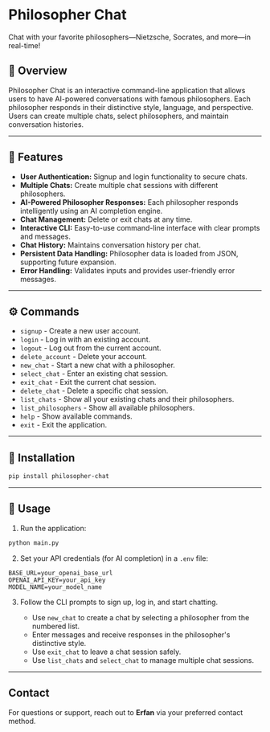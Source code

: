 # Philosopher Chat

Chat with your favorite philosophers—Nietzsche, Socrates, and more—in real-time!

## 📌 Overview

Philosopher Chat is an interactive command-line application that allows users to have AI-powered conversations with famous philosophers. Each philosopher responds in their distinctive style, language, and perspective. Users can create multiple chats, select philosophers, and maintain conversation histories.

---

## 🌟 Features

* **User Authentication:** Signup and login functionality to secure chats.
* **Multiple Chats:** Create multiple chat sessions with different philosophers.
* **AI-Powered Philosopher Responses:** Each philosopher responds intelligently using an AI completion engine.
* **Chat Management:** Delete or exit chats at any time.
* **Interactive CLI:** Easy-to-use command-line interface with clear prompts and messages.
* **Chat History:** Maintains conversation history per chat.
* **Persistent Data Handling:** Philosopher data is loaded from JSON, supporting future expansion.
* **Error Handling:** Validates inputs and provides user-friendly error messages.

---

## ⚙️ Commands

* `signup` - Create a new user account.
* `login` - Log in with an existing account.
* `logout` - Log out from the current account.
* `delete_account` - Delete your account.
* `new_chat` - Start a new chat with a philosopher.
* `select_chat` - Enter an existing chat session.
* `exit_chat` - Exit the current chat session.
* `delete_chat` - Delete a specific chat session.
* `list_chats` - Show all your existing chats and their philosophers.
* `list_philosophers` - Show all available philosophers.
* `help` - Show available commands.
* `exit` - Exit the application.

---

## 🚀 Installation

```bash
pip install philosopher-chat
```

---

## 🥩 Usage

1. Run the application:

```bash
python main.py
```

2. Set your API credentials (for AI completion) in a `.env` file:

```
BASE_URL=your_openai_base_url
OPENAI_API_KEY=your_api_key
MODEL_NAME=your_model_name
```

3. Follow the CLI prompts to sign up, log in, and start chatting.

   * Use `new_chat` to create a chat by selecting a philosopher from the numbered list.
   * Enter messages and receive responses in the philosopher's distinctive style.
   * Use `exit_chat` to leave a chat session safely.
   * Use `list_chats` and `select_chat` to manage multiple chat sessions.

---

## Contact

For questions or support, reach out to **Erfan** via your preferred contact method.
